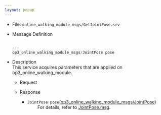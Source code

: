 ```yaml
---
layout: popup
---
```


- File: `online_walking_module_msgs/GetJointPose.srv`

- Message Definition  

  ```c 
  
  ---
  op3_online_walking_module_msgs/JointPose pose
  ```

- Description  
This service acquires parameters that are applied on op3_online_walking_module.  

  - Request  

  - Response  
    * `JointPose pose`([op3_online_walking_module_msgs/JointPose])    
&emsp;&emsp; For details, refer to [JointPose.msg].  


[op3_online_walking_module_msgs/JointPose]: /docs/en/platform/op3_JointPose_msg/#op3-jointpose-msg
[JointPose.msg]: /docs/en/platform/op3_JointPose_msg/#op3-jointpose-msg
